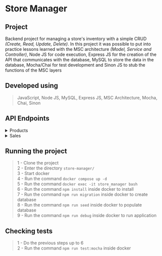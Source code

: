 # Store Manager

## Project

Backend project for managing a store's inventory with a simple CRUD _(Create, Read, Update, Delete)_. In this project it was possible to put into practice lessons learned with the MSC architecture _(Model, Service and Controller)_, Node JS for code execution, Express JS for the creation of the API that communicates with the database, MySQL to store the data in the database, Mocha/Chai for test development and Sinon JS to stub the functions of the MSC layers

## Developed using
> JavaScript, Node JS, MySQL, Express JS, MSC Architecture, Mocha, Chai, Sinon

## API Endpoints

<details closed>
  <summary>Products</summary>

  - Select all products
  
  > ```
  > Method: GET
  > Endpoint: /products
  > ```
  
  - Select products by ID

  > ```
  > Method: GET
  > Endpoint: /products/:id
  > ```

  - Create product

  > ```
  > Method: POST
  > Endpoint: /products
  > ```
  > ```json
  > Body:
  > {
  >   "name": "example"
  > }
  > ```

 - Update product

  > ```
  > Method: PUT
  > Endpoint: /products/:id
  > ```
  > ```json
  > Body:
  > {
  >   "name": "new_name_example"
  > }
  > ```

  - Delete product

  > ```
  > Method: DELETE
  > Endpoint: /products/:id
  > ```
  
  - Search product by name

  > ```
  > Method: GET
  > Endpoint: /products/search?q={query}
  > ```
</details>

<details closed>
  <summary>Sales</summary>

  - Select all sales
  
  > ```
  > Method: GET
  > Endpoint: /sales
  > ```
  
  - Select sales by ID

  > ```
  > Method: GET
  > Endpoint: /sales/:id
  > ```

  - Create sale

  > ```
  > Method: POST
  > Endpoint: /sales
  > ```
  > ```json
  > Body:
  > [
  >   {
  >     "productId": 1,
  >     "quantity": 1
  >   },
  >   {
  >     "productId": 2,
  >     "quantity":5
  >   }
  > ]
  > ```

 - Update sales

  > ```
  > Method: PUT
  > Endpoint: /sales/:id
  > ```
  > ```json
  > Body:
  >  [
  >   {
  >     "productId": 1,
  >     "quantity":10
  >   },
  >   {
  >     "productId": 2,
  >     "quantity":50
  >   }
  > ]
  > ```

  - Delete sale

  > ```
  > Method: DELETE
  > Endpoint: /sales/:id
  > ```
</details>

## Running the project
> 1 - Clone the project <br>
> 2 - Enter the directory `store-manager/` <br>
> 3 - Start docker <br>
> 4 - Run the command `docker compose up -d` <br>
> 5 - Run the command `docker exec -it store_manager bash` <br>
> 6 - Run the command `npm install` inside docker to install <br>
> 7 - Run the command `npm run migration` inside docker to create database <br>
> 8 - Run the command `npm run seed` inside docker to populate database <br>
> 9 - Run the command `npm run debug` inside docker to run application

## Checking tests
> 1 - Do the previous steps up to 6 <br>
> 2 - Run the command `npm run test:mocha` inside docker

